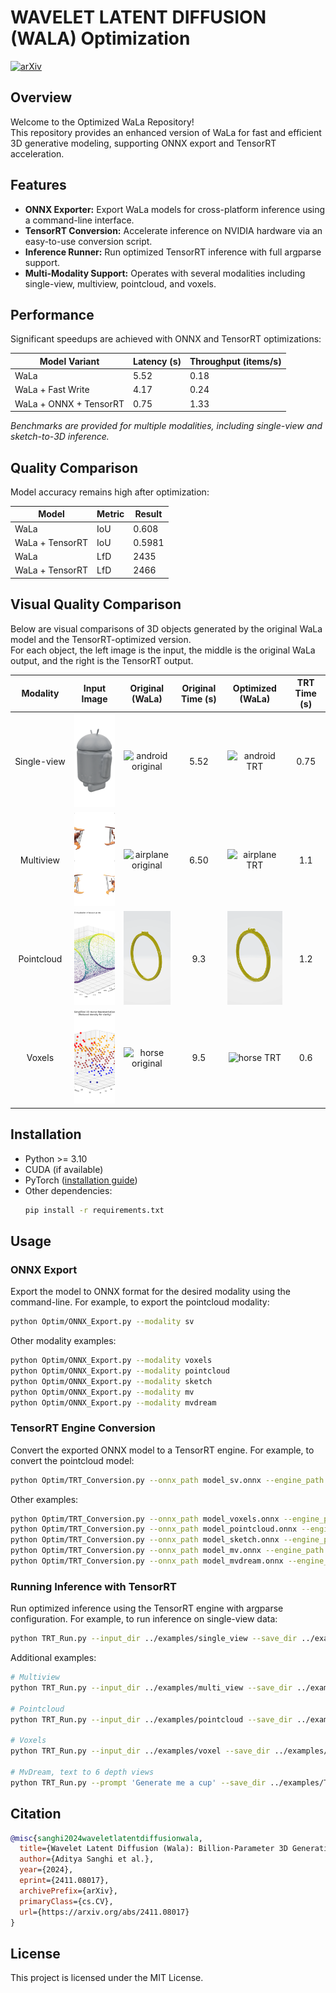 # WAVELET LATENT DIFFUSION (WALA) Optimization
[![arXiv](https://img.shields.io/badge/arXiv-2401.11067-b31b1b.svg)](https://arxiv.org/pdf/2411.08017)

## Overview

Welcome to the Optimized WaLa Repository!  
This repository provides an enhanced version of WaLa for fast and efficient 3D generative modeling, supporting ONNX export and TensorRT acceleration.

## Features

- **ONNX Exporter:** Export WaLa models for cross-platform inference using a command-line interface.
- **TensorRT Conversion:** Accelerate inference on NVIDIA hardware via an easy-to-use conversion script.
- **Inference Runner:** Run optimized TensorRT inference with full argparse support.
- **Multi-Modality Support:** Operates with several modalities including single-view, multiview, pointcloud, and voxels.

## Performance

Significant speedups are achieved with ONNX and TensorRT optimizations:

| Model Variant           | Latency (s) | Throughput (items/s) |
|-------------------------|-------------|----------------------|
| WaLa                    |     5.52    |         0.18         |
| WaLa + Fast Write       |     4.17    |         0.24         |
| WaLa + ONNX + TensorRT  |     0.75    |         1.33         |

*Benchmarks are provided for multiple modalities, including single-view and sketch-to-3D inference.*

## Quality Comparison

Model accuracy remains high after optimization:

| Model                | Metric | Result  |
|----------------------|--------|---------|
| WaLa                 | IoU    | 0.608   |
| WaLa + TensorRT      | IoU    | 0.5981  |
| WaLa                 | LfD    | 2435    |
| WaLa + TensorRT      | LfD    | 2466    |

## Visual Quality Comparison

Below are visual comparisons of 3D objects generated by the original WaLa model and the TensorRT-optimized version.  
For each object, the left image is the input, the middle is the original WaLa output, and the right is the TensorRT output.

<table style="table-layout: fixed; width: 100%; text-align: center; margin: auto;">
  <colgroup>
    <col style="width: 120px;">
    <col style="width: 150px;">
    <col style="width: 150px;">
    <col style="width: 100px;">
    <col style="width: 150px;">
    <col style="width: 100px;">
  </colgroup>
  <thead>
    <tr>
      <th style="width: 120px; text-align: center;">Modality</th>
      <th style="width: 150px; text-align: center;">Input Image</th>
      <th style="width: 150px; text-align: center;">Original (WaLa)</th>
      <th style="width: 100px; text-align: center;">Original Time (s)</th>
      <th style="width: 150px; text-align: center;">Optimized (WaLa)</th>
      <th style="width: 100px; text-align: center;">TRT Time (s)</th>
    </tr>
  </thead>
  <tbody>
    <tr>
      <td style="width: 120px; text-align: center;">Single-view</td>
      <td style="width: 150px; text-align: center;">
        <img src="../figures/Android_Figure_Chrome.png" style="width:150px; height:150px; object-fit: cover;" alt="android input"/>
      </td>
      <td style="width: 150px; text-align: center;">
        <img src="../figures/android.gif" style="width:150px; height:150px; object-fit: cover;" alt="android original"/>
      </td>
      <td style="width: 100px;"><div style="text-align: center; width: 100%;">5.52</div></td>
      <td style="width: 150px; text-align: center;">
        <img src="../figures/android_trt.gif" style="width:150px; height:150px; object-fit: cover;" alt="android TRT"/>
      </td>
      <td style="width: 100px;"><div style="text-align: center; width: 100%;">0.75</div></td>
    </tr>
    <tr>
      <td style="width: 120px; text-align: center;">Multiview</td>
      <td style="width: 150px; text-align: center;">
        <img src="../figures/airplane.png" style="width:150px; height:150px; object-fit: cover;" alt="airplane input"/>
      </td>
      <td style="width: 150px; text-align: center;">
        <img src="../figures/plane.gif" style="width:150px; height:150px; object-fit: cover;" alt="airplane original"/>
      </td>
      <td style="width: 100px;"><div style="text-align: center; width: 100%;">6.50</div></td>
      <td style="width: 150px; text-align: center;">
        <img src="../figures/plane_trt.gif" style="width:150px; height:150px; object-fit: cover;" alt="airplane TRT"/>
      </td>
      <td style="width: 100px;"><div style="text-align: center; width: 100%;">1.1</div></td>
    </tr>
    <tr>
      <td style="width: 120px; text-align: center;">Pointcloud</td>
      <td style="width: 150px; text-align: center;">
        <img src="../figures/ring.png" style="width:150px; height:150px; object-fit: cover;" alt="ring input"/>
      </td>
      <td style="width: 150px; text-align: center;">
        <img src="../figures/ring.gif" style="width:150px; height:150px; object-fit: cover;" alt="ring original"/>
      </td>
      <td style="width: 100px;"><div style="text-align: center; width: 100%;">9.3</div></td>
      <td style="width: 150px; text-align: center;">
        <img src="../figures/ring_trt.gif" style="width:150px; height:150px; object-fit: cover;" alt="ring TRT"/>
      </td>
      <td style="width: 100px;"><div style="text-align: center; width: 100%;">1.2</div></td>
    </tr>
    <tr>
      <td style="width: 120px; text-align: center;">Voxels</td>
      <td style="width: 150px; text-align: center;">
        <img src="../figures/horse.png" style="width:150px; height:150px; object-fit: cover;" alt="horse input"/>
      </td>
      <td style="width: 150px; text-align: center;">
        <img src="../figures/horse.gif" style="width:150px; height:150px; object-fit: cover;" alt="horse original"/>
      </td>
      <td style="width: 100px;"><div style="text-align: center; width: 100%;">9.5</div></td>
      <td style="width: 150px; text-align: center;">
        <img src="../figures/horse_trt.gif" style="width:150px; height:150px; object-fit: cover;" alt="horse TRT"/>
      </td>
      <td style="width: 100px;"><div style="text-align: center; width: 100%;">0.6</div></td>
    </tr>
  </tbody>
</table>

## Installation

- Python >= 3.10
- CUDA (if available)
- PyTorch ([installation guide](https://pytorch.org/get-started/locally/))
- Other dependencies:  
  ```sh
  pip install -r requirements.txt
  ```

## Usage

### ONNX Export

Export the model to ONNX format for the desired modality using the command-line. For example, to export the pointcloud modality:

```sh
python Optim/ONNX_Export.py --modality sv
```

Other modality examples:
```sh
python Optim/ONNX_Export.py --modality voxels
python Optim/ONNX_Export.py --modality pointcloud
python Optim/ONNX_Export.py --modality sketch
python Optim/ONNX_Export.py --modality mv
python Optim/ONNX_Export.py --modality mvdream
```

### TensorRT Engine Conversion

Convert the exported ONNX model to a TensorRT engine. For example, to convert the pointcloud model:

```sh
python Optim/TRT_Conversion.py --onnx_path model_sv.onnx --engine_path model_sv.trt
```

Other examples:
```sh
python Optim/TRT_Conversion.py --onnx_path model_voxels.onnx --engine_path model_voxels.trt
python Optim/TRT_Conversion.py --onnx_path model_pointcloud.onnx --engine_path model_pointcloud.trt
python Optim/TRT_Conversion.py --onnx_path model_sketch.onnx --engine_path model_sketch.trt
python Optim/TRT_Conversion.py --onnx_path model_mv.onnx --engine_path model_mv.trt
python Optim/TRT_Conversion.py --onnx_path model_mvdream.onnx --engine_path model_mvdream.trt
```

### Running Inference with TensorRT

Run optimized inference using the TensorRT engine with argparse configuration. For example, to run inference on single-view data:

```sh
python TRT_Run.py --input_dir ../examples/single_view --save_dir ../examples/Test_Gen --engine_path model_sv.trt --modality singleview
```

Additional examples:
```sh
# Multiview
python TRT_Run.py --input_dir ../examples/multi_view --save_dir ../examples/Test_Gen --engine_path model_mv.trt --modality multiview

# Pointcloud
python TRT_Run.py --input_dir ../examples/pointcloud --save_dir ../examples/Test_Gen --engine_path model_pointcloud.trt --modality pointcloud

# Voxels
python TRT_Run.py --input_dir ../examples/voxel --save_dir ../examples/Test_Gen --engine_path model_voxels.trt --modality voxels

# MvDream, text to 6 depth views
python TRT_Run.py --prompt 'Generate me a cup' --save_dir ../examples/Test_Gen --engine_path model_mvdream.trt --modality mvdream

```

## Citation

```bibtex
@misc{sanghi2024waveletlatentdiffusionwala,
  title={Wavelet Latent Diffusion (Wala): Billion-Parameter 3D Generative Model with Compact Wavelet Encodings},
  author={Aditya Sanghi et al.},
  year={2024},
  eprint={2411.08017},
  archivePrefix={arXiv},
  primaryClass={cs.CV},
  url={https://arxiv.org/abs/2411.08017}
}
```

## License

This project is licensed under the MIT License.